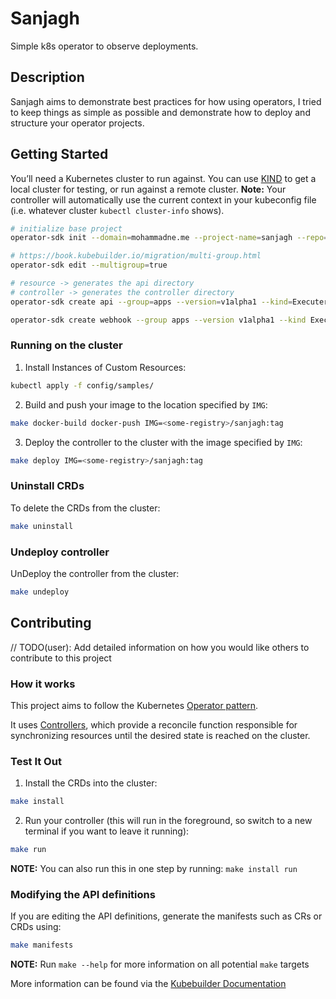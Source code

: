 # Sanjagh

Simple k8s operator to observe deployments.

## Description

Sanjagh aims to demonstrate best practices for how using operators, I tried to keep things as simple as possible and demonstrate how to deploy and structure your operator projects.

## Getting Started

You’ll need a Kubernetes cluster to run against. You can use [KIND](https://sigs.k8s.io/kind) to get a local cluster for testing, or run against a remote cluster.
**Note:** Your controller will automatically use the current context in your kubeconfig file (i.e. whatever cluster `kubectl cluster-info` shows).

```sh
# initialize base project
operator-sdk init --domain=mohammadne.me --project-name=sanjagh --repo=github.com/mohammadne/sanjagh

# https://book.kubebuilder.io/migration/multi-group.html
operator-sdk edit --multigroup=true

# resource -> generates the api directory
# controller -> generates the controller directory
operator-sdk create api --group=apps --version=v1alpha1 --kind=Executer --controller --resource

operator-sdk create webhook --group apps --version v1alpha1 --kind Executer --programmatic-validation
```

### Running on the cluster

1. Install Instances of Custom Resources:

```sh
kubectl apply -f config/samples/
```

2. Build and push your image to the location specified by `IMG`:

```sh
make docker-build docker-push IMG=<some-registry>/sanjagh:tag
```

3. Deploy the controller to the cluster with the image specified by `IMG`:

```sh
make deploy IMG=<some-registry>/sanjagh:tag
```

### Uninstall CRDs

To delete the CRDs from the cluster:

```sh
make uninstall
```

### Undeploy controller

UnDeploy the controller from the cluster:

```sh
make undeploy
```

## Contributing

// TODO(user): Add detailed information on how you would like others to contribute to this project

### How it works

This project aims to follow the Kubernetes [Operator pattern](https://kubernetes.io/docs/concepts/extend-kubernetes/operator/).

It uses [Controllers](https://kubernetes.io/docs/concepts/architecture/controller/),
which provide a reconcile function responsible for synchronizing resources until the desired state is reached on the cluster.

### Test It Out

1. Install the CRDs into the cluster:

```sh
make install
```

2. Run your controller (this will run in the foreground, so switch to a new terminal if you want to leave it running):

```sh
make run
```

**NOTE:** You can also run this in one step by running: `make install run`

### Modifying the API definitions

If you are editing the API definitions, generate the manifests such as CRs or CRDs using:

```sh
make manifests
```

**NOTE:** Run `make --help` for more information on all potential `make` targets

More information can be found via the [Kubebuilder Documentation](https://book.kubebuilder.io/introduction.html)
